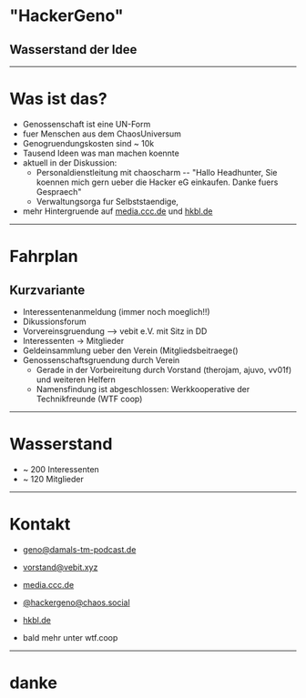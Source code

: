<!-- $theme: gaia -->


# "HackerGeno"
## Wasserstand der Idee

---

# Was ist das?

- Genossenschaft ist eine UN-Form
- fuer Menschen aus dem ChaosUniversum
- Genogruendungskosten sind ~ 10k 
- Tausend Ideen was man machen koennte
 - aktuell in der Diskussion: 
  	-	Personaldienstleitung mit chaoscharm -- "Hallo Headhunter, Sie koennen mich gern ueber die Hacker eG einkaufen. Danke fuers Gespraech"
	- Verwaltungsorga fur Selbststaendige, 
- mehr Hintergruende auf [media.ccc.de](https://media.ccc.de/v/35c3chaoswest-37-hacker-eg-genossenschaft-fr-chaosnahes-wirtschaften) und [hkbl.de](http://hkbl.de)

---

# Fahrplan 
## Kurzvariante

- Interessentenanmeldung (immer noch moeglich!!)
- Dikussionsforum
- Vorvereinsgruendung --> vebit e.V. mit Sitz in DD
- Interessenten -> Mitglieder
- Geldeinsammlung ueber den Verein (Mitgliedsbeitraege()
- Genossenschaftsgruendung durch Verein
	- Gerade in der Vorbeireitung durch Vorstand (therojam, ajuvo, vv01f) und weiteren Helfern
	- Namensfindung ist abgeschlossen: Werkkooperative der Technikfreunde (WTF coop)

---


# Wasserstand

- ~ 200 Interessenten
- ~ 120 Mitglieder

---

# Kontakt

- [geno@damals-tm-podcast.de](mailto:geno@damals-tm-podcast.de)

- vorstand@vebit.xyz

- [media.ccc.de](https://media.ccc.de/v/35c3chaoswest-37-hacker-eg-genossenschaft-fr-chaosnahes-wirtschaften)

- [@hackergeno@chaos.social](https://chaos.social/@HackerGeno)

- [hkbl.de](http://hkbl.de)

- bald mehr unter wtf.coop

---

# danke	
